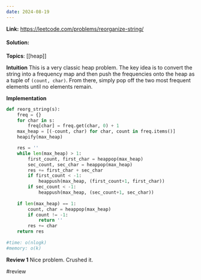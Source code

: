 ```yaml
---
date: 2024-08-19
---
```

**Link:** https://leetcode.com/problems/reorganize-string/
#### Solution:

**Topics**: [[heap]]

**Intuition**
This is a very classic heap problem. The key idea is to convert the string into a frequency map and then push the frequencies onto the heap as a tuple of `(count, char)`. From there, simply pop off the two most frequent elements until no elements remain. 

**Implementation**
```python
def reorg_string(s):
	freq = {}
	for char in s:
		freq[char] = freq.get(char, 0) + 1
	max_heap = [(-count, char) for char, count in freq.items()]
	heapify(max_heap)

	res = ''
	while len(max_heap) > 1:
		first_count, first_char = heappop(max_heap)
		sec_count, sec_char = heappop(max_heap)
		res += first_char + sec_char
		if first_count < -1:
			heappush(max_heap, (first_count+1, first_char))
		if sec_count < -1:
			heappush(max_heap, (sec_count+1, sec_char))
			
	if len(max_heap) == 1:
		count, char = heappop(max_heap)
		if count != -1:
			return ''
		res += char
	return res
	
#time: o(nlogk)
#memory: o(k)
```

**Review 1**
Nice problem. Crushed it. 

#review 



